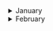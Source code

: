 
<details><summary>January</summary>

##### 31-01-2025
* [OpenAI accuses China of stealing its content, the same accusation that authors have made against OpenAI](https://www.latimes.com/business/story/2025-01-30/column-openai-accuses-china-of-stealing-its-content-the-same-accusation-that-authors-have-made-against-openai) #ai #openai #insight #karma #analysis
  
</p>
</details>
<details><summary>February</summary>

##### 5-02-2025
* [You liked Facebook page without knowing](https://www.youtube.com/watch?v=yQyMVAnlUFo&ab_channel=LunDev) #Facebook #trick #javascript #analysis

#### 11-02-2025
* [For the Sick and Dying, Live Music to Ease the Pain](https://www.nytimes.com/2025/02/11/arts/music/music-care-hospitals-hospices-performances.html) #health #music #insight #death
  
#### 11-02-2025
* [‘Built to burn.’ L.A. let hillside homes multiply without learning from past mistakes](https://www.latimes.com/california/story/2025-02-09/built-to-burn-a-history-of-development-of-los-angeles-hillsides) #ecology #paradox #insight #death #failure #capitalism #latimes

#### 25-02-2025
* [A Chain Reaction](https://overreacted.io/a-chain-reaction/) #paradox #insight #programming #failure
 
</p>
</details>
